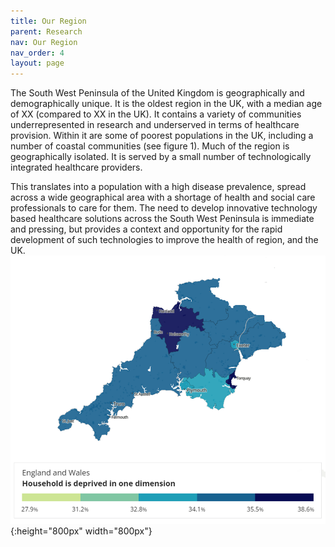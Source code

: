 ```yaml
---
title: Our Region
parent: Research
nav: Our Region
nav_order: 4
layout: page
---
```

The South West Peninsula of the United Kingdom is geographically and demographically unique. It is the oldest region in the UK, with a median age of XX (compared to XX in the UK). It contains a variety of communities underrepresented in research and underserved in terms of healthcare provision. Within it are some of poorest populations in the UK, including a number of coastal communities (see figure 1). Much of the region is geographically isolated. It is served by a small number of technologically integrated healthcare providers. 

This translates into a population with a high disease prevalence, spread across a wide geographical area with a shortage of health and social care professionals to care for them. The need to develop innovative technology based healthcare solutions across the South West Peninsula is immediate and pressing, but provides a context and opportunity for the rapid development of such technologies to improve the health of region, and the UK.  
![image tooltip here](/assets/img/south_west_region.png){:height="800px" width="800px"}